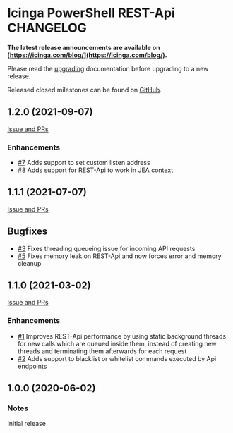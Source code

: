 # Icinga PowerShell REST-Api CHANGELOG

**The latest release announcements are available on [https://icinga.com/blog/](https://icinga.com/blog/).**

Please read the [upgrading](https://icinga.com/docs/windows/latest/restapi/doc/30-Upgrading-REST-Api)
documentation before upgrading to a new release.

Released closed milestones can be found on [GitHub](https://github.com/Icinga/icinga-powershell-restapi/milestones?state=closed).

## 1.2.0 (2021-09-07)

[Issue and PRs](https://github.com/Icinga/icinga-powershell-restapi/milestone/2?closed=1)

### Enhancements

* [#7](https://github.com/Icinga/icinga-powershell-restapi/pull/7) Adds support to set custom listen address
* [#8](https://github.com/Icinga/icinga-powershell-restapi/pull/8) Adds support for REST-Api to work in JEA context

## 1.1.1 (2021-07-07)

[Issue and PRs](https://github.com/Icinga/icinga-powershell-restapi/milestone/3?closed=1)

## Bugfixes

* [#3](https://github.com/Icinga/icinga-powershell-restapi/issues/3) Fixes threading queueing issue for incoming API requests
* [#5](https://github.com/Icinga/icinga-powershell-restapi/pull/5) Fixes memory leak on REST-Api and now forces error and memory cleanup

## 1.1.0 (2021-03-02)

[Issue and PRs](https://github.com/Icinga/icinga-powershell-restapi/milestone/1?closed=1)

### Enhancements

* [#1](https://github.com/Icinga/icinga-powershell-restapi/pull/1) Improves REST-Api performance by using static background threads for new calls which are queued inside them, instead of creating new threads and terminating them afterwards for each request
* [#2](https://github.com/Icinga/icinga-powershell-restapi/pull/2) Adds support to blacklist or whitelist commands executed by Api endpoints

## 1.0.0 (2020-06-02)

### Notes

Initial release
